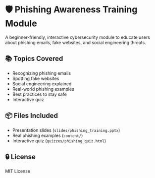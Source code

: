 # 🛡️ Phishing Awareness Training Module

A beginner-friendly, interactive cybersecurity module to educate users about phishing emails, fake websites, and social engineering threats.

## 📚 Topics Covered
- Recognizing phishing emails
- Spotting fake websites
- Social engineering explained
- Real-world phishing examples
- Best practices to stay safe
- Interactive quiz

## 📦 Files Included
- Presentation slides (`slides/phishing_training.pptx`)
- Real phishing examples (`content/`)
- Interactive quiz (`quizzes/phishing_quiz.html`)

## 🔒 License
MIT License
